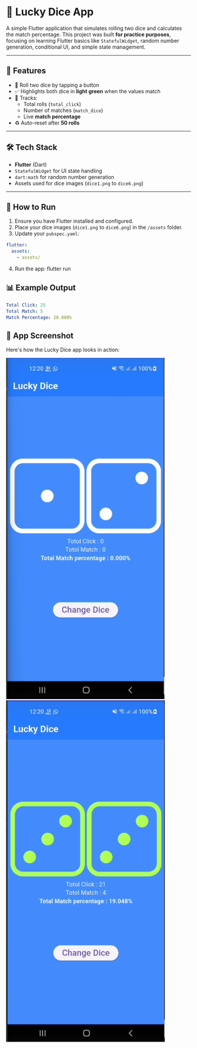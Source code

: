 # 🎲 Lucky Dice App

A simple Flutter application that simulates rolling two dice and calculates the match percentage. This project was built **for practice purposes**, focusing on learning Flutter basics like `StatefulWidget`, random number generation, conditional UI, and simple state management.

---

## 🚀 Features

- 🎲 Roll two dice by tapping a button
- ✅ Highlights both dice in **light green** when the values match
- 🔢 Tracks:
  - Total rolls (`total_click`)
  - Number of matches (`match_dice`)
  - Live **match percentage**
- ♻️ Auto-reset after **50 rolls**

---

## 🛠️ Tech Stack

- **Flutter** (Dart)
- `StatefulWidget` for UI state handling
- `dart:math` for random number generation
- Assets used for dice images (`dice1.png` to `dice6.png`)

---

## 🔧 How to Run

1. Ensure you have Flutter installed and configured.
2. Place your dice images (`dice1.png` to `dice6.png`) in the `/assets` folder.
3. Update your `pubspec.yaml`:

```yaml
flutter:
  assets:
    - assets/
```
4. Run the app: flutter run

## 📊 Example Output
```yaml
Total Click: 25
Total Match: 5
Match Percentage: 20.000%

```
## 📸 App Screenshot

Here's how the Lucky Dice app looks in action:

![App Screenshot 1](assets/ss1.png)
![App Screenshot 2](assets/ss2.png)
